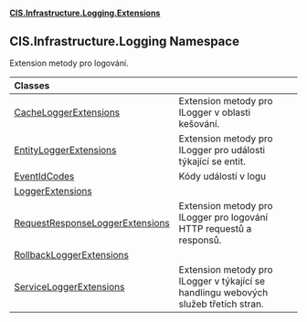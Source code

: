 #### [CIS.Infrastructure.Logging.Extensions](index.md 'index')

## CIS.Infrastructure.Logging Namespace

Extension metody pro logování.

| Classes | |
| :--- | :--- |
| [CacheLoggerExtensions](CIS.Infrastructure.Logging.CacheLoggerExtensions.md 'CIS.Infrastructure.Logging.CacheLoggerExtensions') | Extension metody pro ILogger v oblasti kešování. |
| [EntityLoggerExtensions](CIS.Infrastructure.Logging.EntityLoggerExtensions.md 'CIS.Infrastructure.Logging.EntityLoggerExtensions') | Extension metody pro ILogger pro události týkající se entit. |
| [EventIdCodes](CIS.Infrastructure.Logging.EventIdCodes.md 'CIS.Infrastructure.Logging.EventIdCodes') | Kódy událostí v logu |
| [LoggerExtensions](CIS.Infrastructure.Logging.LoggerExtensions.md 'CIS.Infrastructure.Logging.LoggerExtensions') | |
| [RequestResponseLoggerExtensions](CIS.Infrastructure.Logging.RequestResponseLoggerExtensions.md 'CIS.Infrastructure.Logging.RequestResponseLoggerExtensions') | Extension metody pro ILogger pro logování HTTP requestů a responsů. |
| [RollbackLoggerExtensions](CIS.Infrastructure.Logging.RollbackLoggerExtensions.md 'CIS.Infrastructure.Logging.RollbackLoggerExtensions') | |
| [ServiceLoggerExtensions](CIS.Infrastructure.Logging.ServiceLoggerExtensions.md 'CIS.Infrastructure.Logging.ServiceLoggerExtensions') | Extension metody pro ILogger v týkající se handlingu webových služeb třetích stran. |
